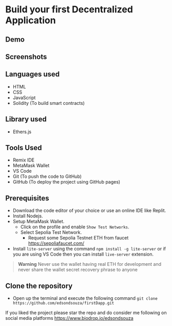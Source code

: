 # Build your first Decentralized Application

## Demo

## Screenshots

## Languages used 
- HTML
- CSS
- JavaScript
- Solidity (To build smart contracts)

## Library used
- Ethers.js

## Tools Used
- Remix IDE
- MetaMask Wallet
- VS Code
- Git (To push the code to GitHub)
- GitHub (To deploy the project using GitHub pages)

## Prerequisites
- Download the code editor of your choice or use an online IDE like Replit.
- Install Nodejs.
- Setup MetaMask Wallet.
    - Click on the profile and enable `Show Test Networks`.
    - Select Sepolia Test Network.
        - Request some Sepolia Testnet ETH from faucet https://sepoliafaucet.com/
- Install `lite-server` using the command `npm install -g lite-server` or if you are using VS Code then you can install `live-server` extension.

> **Warning**
Never use the wallet having real ETH for development and never share the wallet secret recovery phrase to anyone

## Clone the repository
- Open up the terminal and execute the following command `git clone https://github.com/edsondsouza/firstDapp.git`

If you liked the project please star the repo and do consider me following on social media platforms https://www.biodrop.io/edsondsouza
